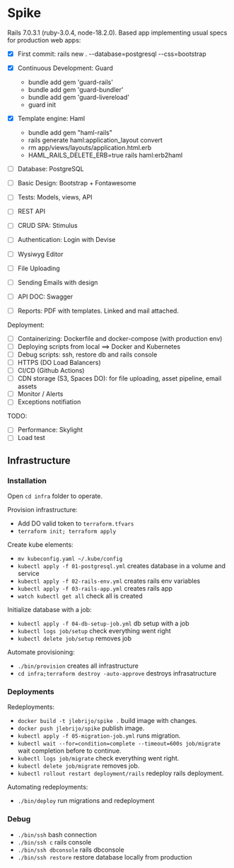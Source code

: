 # Spike

Rails 7.0.3.1 (ruby-3.0.4, node-18.2.0). Based app implementing usual specs for production web apps:

- [x] First commit: rails new . --database=postgresql --css=bootstrap
- [x] Continuous Development: Guard

  - bundle add gem 'guard-rails'
  - bundle add gem 'guard-bundler'
  - bundle add gem 'guard-livereload'
  - guard init

- [x] Template engine: Haml

  - bundle add gem "haml-rails"
  - rails generate haml:application_layout convert
  - rm app/views/layouts/application.html.erb
  - HAML_RAILS_DELETE_ERB=true rails haml:erb2haml

- [ ] Database: PostgreSQL
- [ ] Basic Design: Bootstrap + Fontawesome
- [ ] Tests: Models, views, API
- [ ] REST API
- [ ] CRUD SPA: Stimulus
- [ ] Authentication: Login with Devise
- [ ] Wysiwyg Editor
- [ ] File Uploading
- [ ] Sending Emails with design
- [ ] API DOC: Swagger
- [ ] Reports: PDF with templates. Linked and mail attached.

Deployment:

- [ ] Containerizing: Dockerfile and docker-compose (with production env)
- [ ] Deploying scripts from local ==> Docker and Kubernetes
- [ ] Debug scripts: ssh, restore db and rails console
- [ ] HTTPS (DO Load Balancers)
- [ ] CI/CD (Github Actions)
- [ ] CDN storage (S3, Spaces DO): for file uploading, asset pipeline, email assets
- [ ] Monitor / Alerts
- [ ] Exceptions notifiation

TODO:

- [ ] Performance: Skylight
- [ ] Load test

## Infrastructure

### Installation

Open `cd infra` folder to operate.

Provision infrastructure:

- Add DO valid token to `terraform.tfvars`
- `terraform init; terraform apply`

Create kube elements:

- `mv kubeconfig.yaml ~/.kube/config`
- `kubectl apply -f 01-postgresql.yml` creates database in a volume and service
- `kubectl apply -f 02-rails-env.yml` creates rails env variables
- `kubectl apply -f 03-rails-app.yml` creates rails app
- `watch kubectl get all` check all is created

Initialize database with a job:

- `kubectl apply -f 04-db-setup-job.yml` db setup with a job
- `kubectl logs job/setup` check everything went right
- `kubectl delete job/setup` removes job

Automate provisioning:

- `./bin/provision` creates all infrastructure
- `cd infra;terraform destroy -auto-approve` destroys infrasatructure

### Deployments

Redeployments:

- `docker build -t jlebrijo/spike .` build image with changes.
- `docker push jlebrijo/spike` publish image.
- `kubectl apply -f 05-migration-job.yml` runs migration.
- `kubectl wait --for=condition=complete --timeout=600s job/migrate` wait completion before to continue.
- `kubectl logs job/migrate` check everything went right.
- `kubectl delete job/migrate` removes job.
- `kubectl rollout restart deployment/rails` redeploy rails deployment.

Automating redeployments:

- `./bin/deploy` run migrations and redeployment

### Debug

- `./bin/ssh` bash connection
- `./bin/ssh c` rails console
- `./bin/ssh dbconsole` rails dbconsole
- `./bin/ssh restore` restore database locally from production
